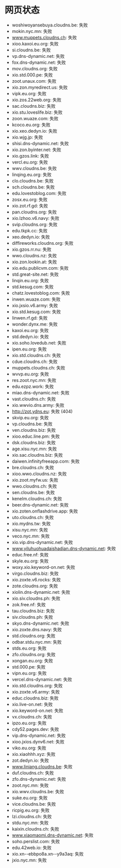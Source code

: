 # 网页状态
- woshiwoyansebuya.cloudns.be: 失败
- mokin.nyc.mn: 失败
- www.muppets.cloudns.ch: 失败
- xioo.kaxoi.eu.org: 失败
- si.cloudns.be: 失败
- vp.dns-dynamic.net: 失败
- fox.dns-dynamic.net: 失败
- mov.cloudns.org: 失败
- xio.std.000.pe: 失败
- zoot.unaux.com: 失败
- xio.zon.myredirect.us: 失败
- vipk.eu.org: 失败
- xio.zos.22web.org: 失败
- sac.cloudns.biz: 失败
- xio.stu.loveslife.biz: 失败
- zoon.wuaze.com: 失败
- kcoco.eu.org: 失败
- xio.xeo.dedyn.io: 失败
- xio.wjg.jp: 失败
- shisi.dns-dynamic.net: 失败
- xio.zon.byinter.net: 失败
- xio.gzos.link: 失败
- vercl.eu.org: 失败
- wwv.cloudns.be: 失败
- linqing.eu.org: 失败
- clo.cloudns.be: 失败
- sch.cloudns.be: 失败
- edu.lovestoblog.com: 失败
- zosx.eu.org: 失败
- xio.zot.rf.gd: 失败
- pan.cloudns.org: 失败
- xio.lzhoo.v6.navy: 失败
- svip.cloudns.org: 失败
- edu.tkpk.cc: 失败
- xeo.dedyn.io: 失败
- diffireworks.cloudns.org: 失败
- xio.gzos.rr.nu: 失败
- wwo.cloudns.nz: 失败
- xio.zon.lookin.at: 失败
- xio.edu.publicvm.com: 失败
- std.great-site.net: 失败
- linqin.eu.org: 失败
- std.kesug.com: 失败
- chatz.lovestoblog.com: 失败
- inwen.wuaze.com: 失败
- xio.jxsio.v6.army: 失败
- xio.std.kesug.com: 失败
- linwen.rf.gd: 失败
- wonder.dynx.me: 失败
- kaxoi.eu.org: 失败
- std.dedyn.io: 失败
- xio.soho.lovedub.net: 失败
- ipen.eu.org: 失败
- xio.std.cloudns.ch: 失败
- cdue.cloudns.ch: 失败
- muppets.cloudns.ch: 失败
- wvvp.eu.org: 失败
- res.zoot.nyc.mn: 失败
- edu.ezpz.work: 失败
- miao.dns-dynamic.net: 失败
- vast.cloudns.ch: 失败
- xio.wwvio.dns.army: 失败
- http://zot.ydns.eu: 失败 (404)
- skvip.eu.org: 失败
- vp.cloudns.be: 失败
- ven.cloudns.biz: 失败
- xioo.educ.line.pm: 失败
- dsk.cloudns.biz: 失败
- age.xisu.nyc.mn: 失败
- xio.sac.cloudns.biz: 失败
- daiwen.infinityfreeapp.com: 失败
- bre.cloudns.ch: 失败
- xioo.wwo.cloudns.nz: 失败
- xio.zoot.myfw.us: 失败
- wwo.cloudns.ch: 失败
- sen.cloudns.be: 失败
- kenelm.cloudns.ch: 失败
- beer.dns-dynamic.net: 失败
- xio.zoten.onflashdrive.app: 失败
- uto.cloudns.ch: 失败
- xio.mydns.tw: 失败
- xisu.nyc.mn: 失败
- veco.nyc.mn: 失败
- xio.vip.dns-dynamic.net: 失败
- www.yiluhuohuadaishadian.dns-dynamic.net: 失败
- educ.free.nf: 失败
- skyle.eu.org: 失败
- woxy.xio.keyword-on.net: 失败
- virgo.cloudns.biz: 失败
- xio.zoxte.v6.rocks: 失败
- zote.cloudns.org: 失败
- xiolin.dns-dynamic.net: 失败
- xio.siv.cloudns.ph: 失败
- zok.free.nf: 失败
- tau.cloudns.biz: 失败
- siv.cloudns.ph: 失败
- skyo.dns-dynamic.net: 失败
- xio.zoxte.dns.navy: 失败
- std.cloudns.org: 失败
- odbar.stdu.nyc.mn: 失败
- stds.eu.org: 失败
- zfo.cloudns.org: 失败
- xongan.eu.org: 失败
- std.000.pe: 失败
- vipn.eu.org: 失败
- vercel.dns-dynamic.net: 失败
- xio.std.cloudns.org: 失败
- xio.zoxte.v6.army: 失败
- educ.cloudns.biz: 失败
- xio.live-on.net: 失败
- xio.keyword-on.net: 失败
- vx.cloudns.ch: 失败
- ipzo.eu.org: 失败
- cdy52.pages.dev: 失败
- vip.dns-dynamic.net: 失败
- xioo.jxios.dynv6.net: 失败
- viko.eu.org: 失败
- xio.xiaohhh.xyz: 失败
- zot.dedyn.io: 失败
- www.liniang.cloudns.be: 失败
- duf.cloudns.ch: 失败
- zfo.dns-dynamic.net: 失败
- zoot.nyc.mn: 失败
- xio.wwv.cloudns.be: 失败
- suke.eu.org: 失败
- vice.cloudns.be: 失败
- ricpig.eu.org: 失败
- lzi.cloudns.ch: 失败
- stdu.nyc.mn: 失败
- kaixin.cloudns.ch: 失败
- www.xiaomaomi.dns-dynamic.net: 失败
- soho.perslist.com: 失败
- edu.42web.io: 失败
- xio.xn--ebbpo8a.xn--y9a3aq: 失败
- jxio.nyc.mn: 失败
